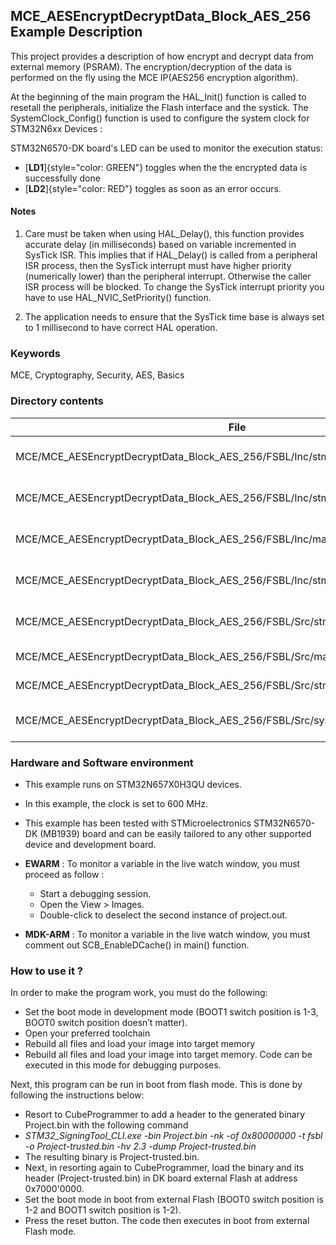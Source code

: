 ## <b>MCE_AESEncryptDecryptData_Block_AES_256 Example Description</b>

This project provides a description of how encrypt and decrypt data from external memory (PSRAM). 
The encryption/decryption of the data is performed on the fly using the MCE IP(AES256 encryption algorithm).

At the beginning of the main program the HAL_Init() function is called to resetall the peripherals, initialize the Flash interface and the systick.
The SystemClock_Config() function is used to configure the system clock for STM32N6xx Devices :  

STM32N6570-DK board's LED can be used to monitor the execution status:

 - [**LD1**]{style="color: GREEN"} toggles when the the encrypted data is successfully done
 - [**LD2**]{style="color: RED"}  toggles as soon as an error occurs.

#### <b>Notes</b>

 1. Care must be taken when using HAL_Delay(), this function provides accurate delay (in milliseconds) based on variable incremented in SysTick ISR. This implies that if HAL_Delay() is called from
    a peripheral ISR process, then the SysTick interrupt must have higher priority (numerically lower) than the peripheral interrupt. Otherwise the caller ISR process will be blocked. To change the SysTick interrupt priority
    you have to use HAL_NVIC_SetPriority() function.

 2. The application needs to ensure that the SysTick time base is always set to 1 millisecond to have correct HAL operation.

### <b>Keywords</b>

MCE, Cryptography, Security, AES, Basics

### <b>Directory contents</b>

File                                                                                 | Description
 --- | ---
  MCE/MCE_AESEncryptDecryptData_Block_AES_256/FSBL/Inc/stm32n6xx_hal_conf.h          |  HAL configuration file  
  MCE/MCE_AESEncryptDecryptData_Block_AES_256/FSBL/Inc/stm32n6xx_it.h                |  Interrupt handlers header file
  MCE/MCE_AESEncryptDecryptData_Block_AES_256/FSBL/Inc/main.h                        |  Header for main.c module
  MCE/MCE_AESEncryptDecryptData_Block_AES_256/FSBL/Inc/stm32n6570_discovery_conf.h   |  BSP Configuration file
  MCE/MCE_AESEncryptDecryptData_Block_AES_256/FSBL/Src/stm32n6xx_it.c                |  Interrupt handlers header file
  MCE/MCE_AESEncryptDecryptData_Block_AES_256/FSBL/Src/main.c                        |  Main program
  MCE/MCE_AESEncryptDecryptData_Block_AES_256/FSBL/Src/stm32n6xx_hal_msp.c           |  HAL MSP module
  MCE/MCE_AESEncryptDecryptData_Block_AES_256/FSBL/Src/system_stm32n6xx.c            |  STM32N6xx system source file


### <b>Hardware and Software environment</b>

  - This example runs on STM32N657X0H3QU devices.
  - In this example, the clock is set to 600 MHz.

  - This example has been tested with STMicroelectronics STM32N6570-DK (MB1939)
    board and can be easily tailored to any other supported device
    and development board.

  - **EWARM** : To monitor a variable in the live watch window, you must proceed as follow :
    - Start a debugging session.
    - Open the View > Images.
    - Double-click to deselect the second instance of project.out.

  - **MDK-ARM** : To monitor a variable in the live watch window, you must comment out SCB_EnableDCache() in main() function.

### <b>How to use it ?</b>

In order to make the program work, you must do the following:

 - Set the boot mode in development mode (BOOT1 switch position is 1-3, BOOT0 switch position doesn’t matter).
 - Open your preferred toolchain
 - Rebuild all files and load your image into target memory
 - Rebuild all files and load your image into target memory. Code can be executed in this mode for debugging purposes.

 Next, this program can be run in boot from flash mode. This is done by following the instructions below:
 
 - Resort to CubeProgrammer to add a header to the generated binary Project.bin with the following command
 - *STM32_SigningTool_CLI.exe -bin Project.bin -nk -of 0x80000000 -t fsbl -o Project-trusted.bin -hv 2.3 -dump Project-trusted.bin*
 - The resulting binary is Project-trusted.bin.
 - Next, in resorting again to CubeProgrammer, load the binary and its header (Project-trusted.bin) in DK board external Flash at address 0x7000'0000.
 - Set the boot mode in boot from external Flash (BOOT0 switch position is 1-2 and BOOT1 switch position is 1-2).
 - Press the reset button. The code then executes in boot from external Flash mode.


